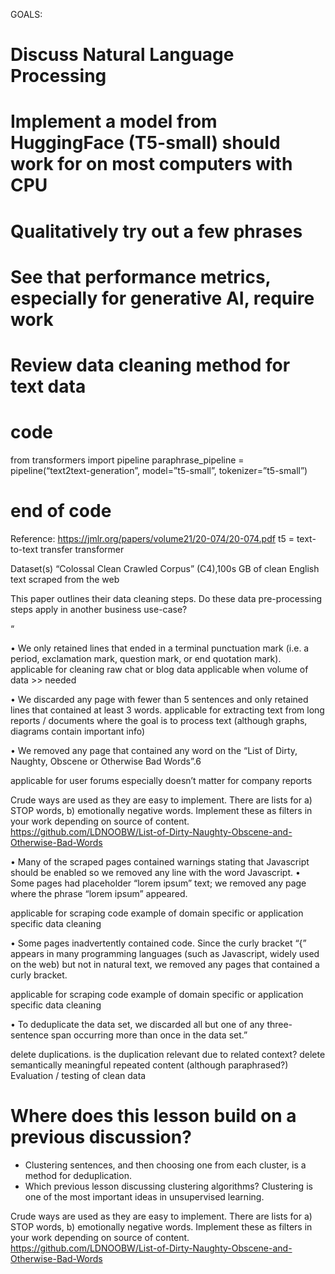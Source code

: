 GOALS:  
# Discuss Natural Language Processing
# Implement a model from HuggingFace (T5-small) should work for on most computers with CPU
# Qualitatively try out a few phrases
# See that performance metrics, especially for generative AI, require work
# Review data cleaning method for text data 

# code
from transformers import pipeline
paraphrase_pipeline = pipeline(“text2text-generation”, model=”t5-small”, tokenizer=”t5-small”)
# end of code

Reference: https://jmlr.org/papers/volume21/20-074/20-074.pdf
t5 = text-to-text transfer transformer

Dataset(s)
“Colossal Clean Crawled Corpus” (C4),100s GB of clean English text scraped from the web

This paper outlines their data cleaning steps.  Do these data pre-processing steps apply in another business use-case?

“

• We only retained lines that ended in a terminal punctuation mark (i.e. a period, exclamation mark, question mark, or end quotation mark).
applicable for cleaning raw chat or blog data
applicable when volume of data >> needed

• We discarded any page with fewer than 5 sentences and only retained lines that contained at least 3 words.
applicable for extracting text from long reports / documents where the goal is to process text (although graphs, diagrams contain important info)

• We removed any page that contained any word on the “List of Dirty, Naughty, Obscene or Otherwise Bad Words”.6

applicable for user forums especially
doesn’t matter for company reports

Crude ways are used as they are easy to implement.  There are lists for a) STOP words, b) emotionally negative words.  Implement these as filters in your work depending on source of content. 
https://github.com/LDNOOBW/List-of-Dirty-Naughty-Obscene-and-Otherwise-Bad-Words

• Many of the scraped pages contained warnings stating that Javascript should be enabled so we removed any line with the word Javascript. • Some pages had placeholder “lorem ipsum” text; we removed any page where the phrase “lorem ipsum” appeared.

applicable for scraping code
example of domain specific or application specific data cleaning

• Some pages inadvertently contained code. Since the curly bracket “{” appears in many programming languages (such as Javascript, widely used on the web) but not in natural text, we removed any pages that contained a curly bracket.

applicable for scraping code
example of domain specific or application specific data cleaning

• To deduplicate the data set, we discarded all but one of any three-sentence span occurring more than once in the data set.”

delete duplications. is the duplication relevant due to related context?
delete semantically meaningful repeated content (although paraphrased?)
Evaluation / testing of clean data

# Where does this lesson build on a previous discussion?
- Clustering sentences, and then choosing one from each cluster, is a method for deduplication.
- Which previous lesson discussing clustering algorithms?  Clustering is one of the most important ideas in unsupervised learning.

Crude ways are used as they are easy to implement.  There are lists for a) STOP words, b) emotionally negative words.  Implement these as filters in your work depending on source of content. 
https://github.com/LDNOOBW/List-of-Dirty-Naughty-Obscene-and-Otherwise-Bad-Words
